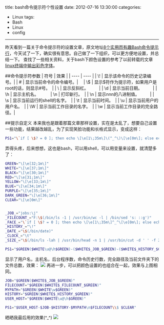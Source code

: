 title: bash命令提示符个性设置
date: 2012-07-16 13:30:00
categories:
- Linux
tags:
- Bash
- Linux
- config
---

昨天看到一篇关于命令提示符的设置文章，原文地址[8个实用而有趣Bash命令提示行](http://coolshell.cn/articles/1399.html)，今天试了一下，确实很有意思。自己做了一下组织，可以更方便地设置，并总结一下。
查找了一些相关资料，关于bash下颜色设置的参考了以前转载的文章[linux终端中输出彩色字体](http://blog.csdn.net/astraylinux/article/details/6991623)。
<!--more-->

##命令提示符参数
| 符号 | 效果 |
| ---- | ---- |
| \\! | 显示该命令的历史记录编号。|
| \# | 显示当前命令的命令编号。|　
| \\$ | 显示$符作为提示符，如果用户是root的话，则显示#号。　|
| \\ | 显示反斜杠。　　　|
| \\d | 显示当前日期。　　　|
| \\h | 显示主机名。　　　
| \\n | 打印新行。　|
| \\n | 显示nnn的八进制值。　　　|
| \\s | 显示当前运行的shell的名字。　|
| \\t | 显示当前时间。　|
| \\u | 显示当前用户的用户名。　|
| \\W | 显示当前工作目录的名字。　|
| \\w | 显示当前工作目录的完全路径。|

##提示自定义
本来我也是跟着那篇文章那样设置，实在是太乱了，想要自己设置一些功能，结果越改越乱，为了实现笑脸功能和长格式显示，变成这样：

```bash
PS1="\`if [ \$? = 0 ]; then echo \[\e[1\;35m\]\(^_^\)\[\e[0m\]; else echo \[\e[1\;31m\]\(\>_\<\)\[\e[0m\]; fi\`\[\e[35;1m\]\$(/bin/date)\[\e[32m\] : \w\n\[\e[1;36m\](0_0)\u@\h: \[\e[1;34m\]\$(/usr/bin/tty | /bin/sed -e 's:/dev/::'): \[\e[1;36m\]F:\$(/bin/ls -1 | /usr/bin/wc -l | /bin/sed 's: ::g') \[\e[1;33m\]\$(/bin/ls -lah | /usr/bin/head -n 1 | /usr/bin/cut -d ' ' -f 2)b ]\[\e[0m\] \\$ \[\e[0m\]"
```

弄得头疼，后来想想，这也是bash，可以用shell，可以用变量来设置，就清楚多了：　　

```bash
GREEN="\[\e[32;1m\]" 
WHITE="\[\e[37;1m\]"
BLACK="\[\e[30;1m\]"
RED="\[\e[31;1m\]"
YELLOW="\[\e[33;1m\]"
BLUE="\[\e[34;1m\]"
PURPLE="\[\e[35;1m\]"
DARK_GREEN="\[\e[36;1m\]"
CLEAR="\[\e[0m\]"


_JOB_="jobs:\j"
_FILECOUNT_="F:\$(/bin/ls -1 | /usr/bin/wc -l | /bin/sed 's: ::g')"
_FACE_="\`if [ \$? = 0 ]; then echo \[\e[1\;35m\]^_^\[\e[0m\]; else echo \[\e[1\;31m\]\>_\<\[\e[0m\]; fi\`"
_HISTORY_="\!"
_DATE_="\$(/bin/date)"
_CLOCK_="\t"
_SIZE_="\$(/bin/ls -lah | /usr/bin/head -n 1 | /usr/bin/cut -d ' ' -f 2)"

PS1="$GREEN($WHITE\u@\h$GREEN)-($WHITE$_JOB_$GREEN)-($WHITE$_HISTORY_$GREEN)-($WHITE\w$GREEN)\n($WHITE$_FILECOUNT_$GREEN)\\$ $CLEAR"

```

显示了用户名，主机名，后台程序数，命令历史行数，完全路径及当前文件夹下的文件总数，效果：
![](http://my.csdn.net/uploads/201207/16/1342415252_2980.png)
再进一步，可以把颜色设置的也组合在一起，效果与上图相同。

```bash
JOB="$GREEN($WHITE$_JOB_$GREEN)"
FILECOUNT="$GREEN($WHITE$_FILECOUNT_$GREEN)"
MYPATH="$GREEN($WHITE\w$GREEN)"
HISTORY="$GREEN($WHITE$_HISTORY_$GREEN)"
USER_HOST="$GREEN($WHITE\u@\h$GREEN)"

PS1="$USER_HOST-$JOB-$HISTORY-$MYPATH\n$FILECOUNT\\$ $CLEAR"

```

晒晒我最后用的效果(^_^)
![](http://my.csdn.net/uploads/201207/16/1342416924_1302.png)




